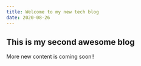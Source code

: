 ```yaml
---
title: Welcome to my new tech blog
date: 2020-08-26
---
```


## This is my second awesome blog

More new content is coming soon!!
